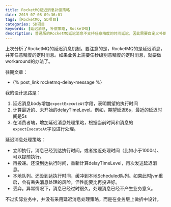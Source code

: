 ```yaml
---
title: RocketMQ延迟消息补偿策略
date: 2019-07-08 09:36:01
tags: [RocketMQ, SD项目]
categories: SD项目
keywords: [延迟消息, 补偿策略, RocketMQ]
description: 普通版的RocketMQ延迟消息不支持任意精度的时间延迟，因此需要自定义补偿策略。
---
```


上次分析了RocketMQ的延迟消息机制。要注意的是，RocketMQ的是延迟消息，并非任意精度的定时消息。如果业务上需要任秒级别意精度的定时消息，就要做workaround的办法了。

往期文章：
- {% post_link rocketmq-delay-message %}

我的设计思路是：
1. 延迟消息body增加`expectExecuteAt`字段，表明期望的执行时间
2. 计算最近的、未开始的delayTimeLevel。例如，期望延迟6s，最近的延迟时间是5s
3. 在消费者端，增加延迟消息处理策略，根据当前时间和消息的`expectExecuteAt`字段进行处理。

延迟消息处理策略：
- 立即执行。消息已经到达执行时间，或者接近处理时间（比如小于1000s）、可以提前执行。
- 再投递。还没到达执行时间，重新计算delayTimeLevel，再次发送延迟消息。
- 本地队列。还没到达执行时间，缓冲到本地Scheduled队列。如果此时jvm重启，会有丢失消息处理的风险，但性能要比再投递好。
- 丢弃。异常情况下，消息已经过时很久，处理消息已经不产生业务意义。

不过实际业务中，并没有采用延迟消息处理策略，而是在业务层上做折中设计。